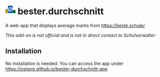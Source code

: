 # <span>![](icon/icon32.png)</span> bester.durchschnitt

A web-app that displays average marks from https://beste.schule/

*This add-on is not official and is not in direct contact to Schulverwalter*

## Installation

No installation is needed. You can access the app under https://osipog.github.io/bester-durchschnitt-app
